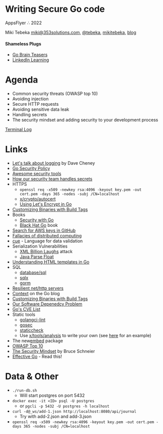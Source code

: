# Writing Secure Go code

AppsFlyer ∴  2022 <br />


Miki Tebeka <i class="far fa-envelope"></i> [miki@353solutions.com](mailto:miki@353solutions.com), <i class="fab fa-twitter"></i> [@tebeka](https://twitter.com/tebeka), <i class="fab fa-linkedin-in"></i> [mikitebeka](https://www.linkedin.com/in/mikitebeka/), <i class="fab fa-blogger-b"></i> [blog](https://www.ardanlabs.com/blog/)  

#### Shameless Plugs

- [Go Brain Teasers](https://pragprog.com/titles/d-gobrain/go-brain-teasers/)
- [LinkedIn Learning](https://www.linkedin.com/learning/instructors/miki-tebeka)

# Agenda

- Common security threats (OWASP top 10)
- Avoiding injection
- Secure HTTP requests
- Avoiding sensitive data leak
- Handling secrets
- The security mindset and adding security to your development process

[Terminal Log](terminal.log)

# Links

- [Let's talk about logging](https://dave.cheney.net/2015/11/05/lets-talk-about-logging) by Dave Cheney
- [Go Security Policy](https://golang.org/security)
- [Awesome security tools](https://github.com/guardrailsio/awesome-golang-security)
- [How our security team handles secrets](https://monzo.com/blog/2019/10/11/how-our-security-team-handle-secrets)
- HTTPS
    - `openssl req -x509 -newkey rsa:4096 -keyout key.pem -out cert.pem -days 365 -nodes -subj /CN=localhost`
    - [x/crypto/autocert](https://pkg.go.dev/golang.org/x/crypto/acme/autocert)
    - [Using Let's Encrypt in Go](https://marcofranssen.nl/build-a-go-webserver-on-http-2-using-letsencrypt)
- [Customizing Binaries with Build Tags](https://www.digitalocean.com/community/tutorials/customizing-go-binaries-with-build-tags)
- Books
    - [Security with Go](https://www.packtpub.com/product/security-with-go/9781788627917)
    - [Black Hat Go](https://nostarch.com/blackhatgo) book
- [Search for AWS keys in GitHub](https://sourcegraph.com/search?q=context:global+AWS_SECRET_ACCESS_KEY%3D%5B%27%22%5D.%7B40%7D%5B%27%22%5D&patternType=regexp)
- [Fallacies of distributed computing](https://en.wikipedia.org/wiki/Fallacies_of_distributed_computing#The_fallacies)
- [cue](https://cuelang.org/) - Language for data validation
- Serialization Vulnerabilities
    - [XML Billion Laughs](https://en.wikipedia.org/wiki/Billion_laughs_attack) attack
    - [Java Parse Float](https://www.exploringbinary.com/java-hangs-when-converting-2-2250738585072012e-308/)
- [Understanding HTML templates in Go](https://blog.lu4p.xyz/posts/golang-template-turbo/)
- SQL
    - [database/sql](https://golang.org/pkg/database/sql/)
    - [sqlx](https://github.com/jmoiron/sqlx)
    - [gorm](https://gorm.io/index.html)
- [Resilient net/http servers](https://ieftimov.com/post/make-resilient-golang-net-http-servers-using-timeouts-deadlines-context-cancellation/)
- [Context](https://blog.golang.org/context) on the Go blog
- [Customizing Binaries with Build Tags](https://www.digitalocean.com/community/tutorials/customizing-go-binaries-with-build-tags)
- [Our Software Depenedcy Problem](https://research.swtch.com/deps)
- [Go's CVE List](https://www.cvedetails.com/vulnerability-list/vendor_id-14185/Golang.html)
- Static tools
    - [golangci-lint](https://golangci-lint.run/)
    - [gosec](https://github.com/securego/gosec)
    - [staticcheck](https://staticcheck.io/)
    - Use [x/tools/analysis](https://pkg.go.dev/golang.org/x/tools/go/analysis) to write your own (see [here](https://github.com/tebeka/recheck) for an example)
- The new[embed](https://golang.org/pkg/embed/) package
- [OWASP Top 10](https://owasp.org/www-project-top-ten/)
- [The Security Mindset](https://www.schneier.com/blog/archives/2008/03/the_security_mi_1.html) by Bruce Schneier
- [Effective Go](https://golang.org/doc/effective_go.html) - Read this!

# Data & Other

- `./run-db.sh`
    - Will start postgres on port 5432
- `docker exec -it <ID> psql -U postgres`
     - or `pgcli -p 5432 -U postgres -h localhost`
- `curl -d@_ws/add-1.json http://localhost:8080/api/journal`
    - Try with add-2.json and add-3.json
- `openssl req -x509 -newkey rsa:4096 -keyout key.pem -out cert.pem -days 365 -nodes -subj /CN=localhost`
